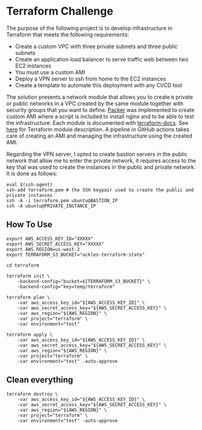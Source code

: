 # Terraform Challenge

The purpose of the following project is to develop infrastructure in Terraform that meets the following requirements:

* Create a custom VPC with three private subnets and three public subnets
* Create an application load balancer to serve traffic web between two EC2 instances
* You must use a custom AMI
* Deploy a VPN server to ssh from home to the EC2 instances
* Create a template to automate this deployment with any CI/CD tool

The solution presents a network module that allows you to create `N` private or public networks in a VPC created by the same module together with security groups that you want to define. [Packer](https://www.packer.io) was implemented to create custom AMI where a script is included to install nginx and to be able to test the infrastructure. Each module is documented with [terraform-docs](https://github.com/terraform-docs/terraform-docs). See [here](./TERRAFORM_README.md) for Terraform module description. A pipeline in GitHub actions takes care of creating an AMI and managing the infrastructure using the created AMI.

Regarding the VPN server, I opted to create bastion servers in the public network that allow me to enter the private network, it requires access to the key that was used to create the instances in the public and private network. It is done as follows:

``` 
eval $(ssh-agent)
ssh-add terraform.pem # the SSH keypair used to create the public and private instances
ssh -A -i terraform.pem ubuntu@BASTION_IP
ssh -A ubuntu@PRIVATE_INSTANCE_IP
```

## How To Use

``` 
export AWS_ACCESS_KEY_ID="XXXXX"
export AWS_SECRET_ACCESS_KEY="XXXXX"
export AWS_REGION=us-west-2
export TERRAFORM_S3_BUCKET="acklen-terraform-state"

cd terraform

terraform init \
    -backend-config="bucket=${TERRAFORM_S3_BUCKET}" \
    -backend-config="key=temp/terraform"

terraform plan \
    -var aws_access_key_id="${AWS_ACCESS_KEY_ID}" \
    -var aws_secret_access_key="${AWS_SECRET_ACCESS_KEY}" \
    -var aws_region="${AWS_REGION}" \
    -var project="terraform" \
    -var environment="test"

terraform apply \
    -var aws_access_key_id="${AWS_ACCESS_KEY_ID}" \
    -var aws_secret_access_key="${AWS_SECRET_ACCESS_KEY}" \
    -var aws_region="${AWS_REGION}" \
    -var project="terraform" \
    -var environment="test" -auto-approve
```

## Clean everything

``` 
terraform destroy \
    -var aws_access_key_id="${AWS_ACCESS_KEY_ID}" \
    -var aws_secret_access_key="${AWS_SECRET_ACCESS_KEY}" \
    -var aws_region="${AWS_REGION}" \
    -var project="terraform" \
    -var environment="test" -auto-approve
```
